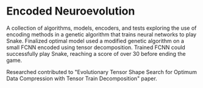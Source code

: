 # Encoded Neuroevolution

A collection of algorithms, models, encoders, and tests exploring the use of encoding methods in a genetic algorithm that trains neural networks to play Snake.
Finalized optimal model used a modified genetic algorithm on a small FCNN encoded using tensor decomposition. Trained FCNN could successfully play Snake, reaching a score of over 30 before ending the game.

Researched contributed to "Evolutionary Tensor Shape Search for Optimum Data Compression with Tensor Train Decomposition" paper.
